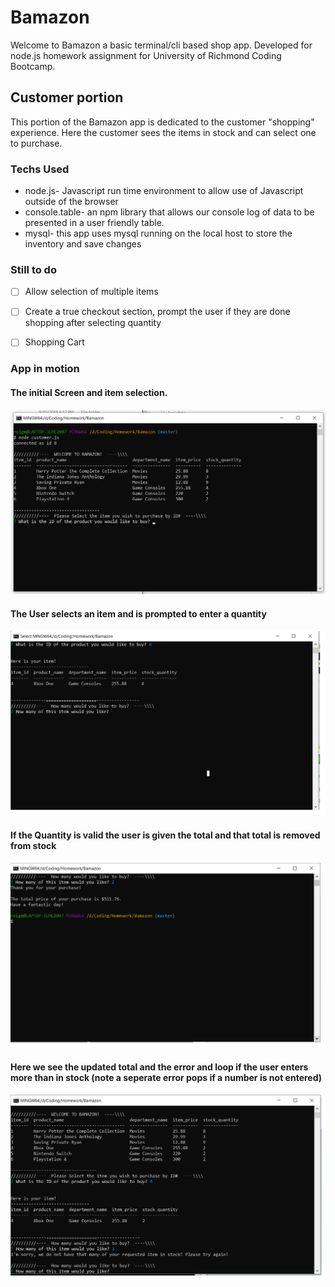 # Bamazon
Welcome to Bamazon a basic terminal/cli based shop app. Developed for node.js homework assignment for University of Richmond Coding Bootcamp.


## Customer portion

This portion of the Bamazon app is dedicated to the customer "shopping" experience. Here the customer sees the items in stock and can select one to purchase.


### Techs Used

- node.js- Javascript run time environment to allow use of Javascript outside of the browser
- console.table- an npm library that allows our console log of data to be presented in a user friendly table. 
- mysql- this app uses mysql running on the local host to store the inventory and save changes

### Still to do

- [ ] Allow selection of multiple items
- [ ] Create a true checkout section, prompt the user if they are done shopping after selecting quantity
- [ ] Shopping Cart


### App in motion

#### The initial Screen and item selection.
![alt text](/readmeimgs/bamazonhome.png)

#### The User selects an item and is prompted to enter a quantity
![alt text](/readmeimgs/bamazoneselect.png)

#### If the Quantity is valid the user is given the total and that total is removed from stock
![alt text](/readmeimgs/bamazoncheckout.png)

#### Here we see the updated total and the error and loop if the user enters more than in stock (note a seperate error pops if a number is not entered)
![alt text](/readmeimgs/bamazonerr.png)








